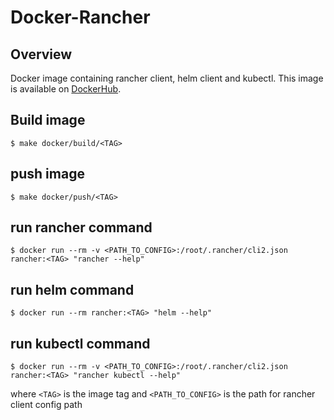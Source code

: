 # Docker-Rancher

## Overview

Docker image containing rancher client, helm client and kubectl. This image is available on [DockerHub](https://hub.docker.com/r/kpnnv/docker-rancher/).

## Build image
```shell
$ make docker/build/<TAG>
```

## push image
```shell
$ make docker/push/<TAG>
```

## run rancher command
```shell
$ docker run --rm -v <PATH_TO_CONFIG>:/root/.rancher/cli2.json rancher:<TAG> "rancher --help"
```

## run helm command
```shell
$ docker run --rm rancher:<TAG> "helm --help"
```

## run kubectl command
```shell
$ docker run --rm -v <PATH_TO_CONFIG>:/root/.rancher/cli2.json rancher:<TAG> "rancher kubectl --help"
```

where `<TAG>` is the image tag and `<PATH_TO_CONFIG>` is the path for rancher client config path 

